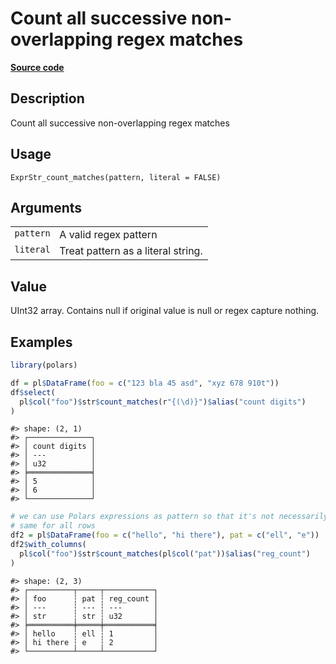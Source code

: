 

# Count all successive non-overlapping regex matches

[**Source code**](https://github.com/pola-rs/r-polars/tree/c47431ca69622f79ed7a3f1d7bfee6075ffabfee/R/expr__string.R#L662)

## Description

Count all successive non-overlapping regex matches

## Usage

<pre><code class='language-R'>ExprStr_count_matches(pattern, literal = FALSE)
</code></pre>

## Arguments

<table>
<tr>
<td style="white-space: nowrap; font-family: monospace; vertical-align: top">
<code id="ExprStr_count_matches_:_pattern">pattern</code>
</td>
<td>
A valid regex pattern
</td>
</tr>
<tr>
<td style="white-space: nowrap; font-family: monospace; vertical-align: top">
<code id="ExprStr_count_matches_:_literal">literal</code>
</td>
<td>
Treat pattern as a literal string.
</td>
</tr>
</table>

## Value

UInt32 array. Contains null if original value is null or regex capture
nothing.

## Examples

``` r
library(polars)

df = pl$DataFrame(foo = c("123 bla 45 asd", "xyz 678 910t"))
df$select(
  pl$col("foo")$str$count_matches(r"{(\d)}")$alias("count digits")
)
```

    #> shape: (2, 1)
    #> ┌──────────────┐
    #> │ count digits │
    #> │ ---          │
    #> │ u32          │
    #> ╞══════════════╡
    #> │ 5            │
    #> │ 6            │
    #> └──────────────┘

``` r
# we can use Polars expressions as pattern so that it's not necessarily the
# same for all rows
df2 = pl$DataFrame(foo = c("hello", "hi there"), pat = c("ell", "e"))
df2$with_columns(
  pl$col("foo")$str$count_matches(pl$col("pat"))$alias("reg_count")
)
```

    #> shape: (2, 3)
    #> ┌──────────┬─────┬───────────┐
    #> │ foo      ┆ pat ┆ reg_count │
    #> │ ---      ┆ --- ┆ ---       │
    #> │ str      ┆ str ┆ u32       │
    #> ╞══════════╪═════╪═══════════╡
    #> │ hello    ┆ ell ┆ 1         │
    #> │ hi there ┆ e   ┆ 2         │
    #> └──────────┴─────┴───────────┘
